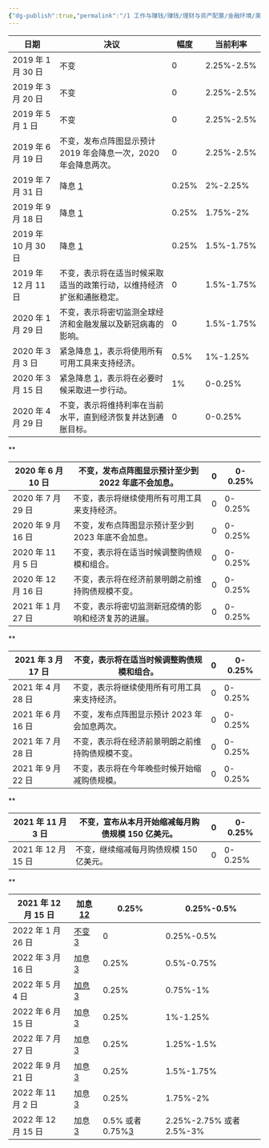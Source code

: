 ```yaml
---
{"dg-publish":true,"permalink":"/1 工作与赚钱/赚钱/理财与资产配置/金融环境/美联储/2019年至今美联储利息控制/","title":"2019年至今美联储利息控制"}
---
```



| 日期           | 决议                                                                                                           | 幅度  | 当前利率   |
|----------------|----------------------------------------------------------------------------------------------------------------|-------|------------|
| 2019 年 1 月 30 日  | 不变                                                                                                           | 0     | 2.25%-2.5% |
| 2019 年 3 月 20 日  | 不变                                                                                                           | 0     | 2.25%-2.5% |
| 2019 年 5 月 1 日   | 不变                                                                                                           | 0     | 2.25%-2.5% |
| 2019 年 6 月 19 日  | 不变，发布点阵图显示预计 2019 年会降息一次，2020 年会降息两次。                                                   | 0     | 2.25%-2.5% |
| 2019 年 7 月 31 日  | 降息 [1](http://finance.people.com.cn/n1/2022/0318/c1004-32378205.html)                                         | 0.25% | 2%-2.25%   |
| 2019 年 9 月 18 日  | 降息 [1](http://finance.people.com.cn/n1/2022/0318/c1004-32378205.html)                                         | 0.25% | 1.75%-2%   |
| 2019 年 10 月 30 日 | 降息 [1](http://finance.people.com.cn/n1/2022/0318/c1004-32378205.html)                                         | 0.25% | 1.5%-1.75% |
| 2019 年 12 月 11 日 | 不变，表示将在适当时候采取适当的政策行动，以维持经济扩张和通胀稳定。                                           | 0     | 1.5%-1.75% |
| 2020 年 1 月 29 日  | 不变，表示将密切监测全球经济和金融发展以及新冠病毒的影响。                                                     | 0     | 1.5%-1.75% |
| 2020 年 3 月 3 日   | 紧急降息 [1](http://finance.people.com.cn/n1/2022/0318/c1004-32378205.html)，表示将使用所有可用工具来支持经济。 | 0.5%  | 1%-1.25%   |
| 2020 年 3 月 15 日  | 紧急降息 [1](http://finance.people.com.cn/n1/2022/0318/c1004-32378205.html)，表示将在必要时候采取进一步行动。   | 1%    | 0-0.25%    |
| 2020 年 4 月 29 日  | 不变，表示将维持利率在当前水平，直到经济恢复并达到通胀目标。                                                   | 0     | 0-0.25%    |          
**

| 2020 年 6 月 10 日  | 不变，发布点阵图显示预计至少到 2022 年底不会加息。     | 0   | 0-0.25% |
|----------------|------------------------------------------------------|-----|---------|
| 2020 年 7 月 29 日  | 不变，表示将继续使用所有可用工具来支持经济。         | 0   | 0-0.25% |
| 2020 年 9 月 16 日  | 不变，发布点阵图显示预计至少到 2023 年底不会加息。     | 0   | 0-0.25% |
| 2020 年 11 月 5 日  | 不变，表示将在适当时候调整购债规模和组合。           | 0   | 0-0.25% |
| 2020 年 12 月 16 日 | 不变，表示将在经济前景明朗之前维持购债规模不变。     | 0   | 0-0.25% |
| 2021 年 1 月 27 日  | 不变，表示将密切监测新冠疫情的影响和经济复苏的进展。 | 0   | 0-0.25% |          
**

| 2021 年 3 月 17 日 | 不变，表示将在适当时候调整购债规模和组合。       | 0   | 0-0.25% |
|---------------|--------------------------------------------------|-----|---------|
| 2021 年 4 月 28 日 | 不变，表示将继续使用所有可用工具来支持经济。     | 0   | 0-0.25% |
| 2021 年 6 月 16 日 | 不变，发布点阵图显示预计 2023 年会加息两次。       | 0   | 0-0.25% |
| 2021 年 7 月 28 日 | 不变，表示将在经济前景明朗之前维持购债规模不变。 | 0   | 0-0.25% |
| 2021 年 9 月 22 日 | 不变，表示将在今年晚些时候开始缩减购债规模。     | 0   | 0-0.25% |          
**

| 2021 年 11 月 3 日  | 不变，宣布从本月开始缩减每月购债规模 150 亿美元。 | 0   | 0-0.25% |
|----------------|-------------------------------------------------|-----|---------|
| 2021 年 12 月 15 日 | 不变，继续缩减每月购债规模 150 亿美元。           | 0   | 0-0.25% |          
**

| 2021 年 12 月 15 日 | 加息 [1](https://www.bbc.com/zhongwen/simp/business-61493262)[2](https://xueqiu.com/4277621464/232262493) | 0.25%                                                         | 0.25%-0.5%             |
|----------------|----------------------------------------------------------------------------------------------------------|---------------------------------------------------------------|------------------------|
| 2022 年 1 月 26 日  | [不变3](https://www.sohu.com/a/609267741_121327102)                                                      | 0                                                             | 0.25%-0.5%             |
| 2022 年 3 月 16 日  | 加息 [3](https://www.sohu.com/a/609267741_121327102)                                                      | 0.25%                                                         | 0.5%-0.75%             |
| 2022 年 5 月 4 日   | [加息3](https://www.sohu.com/a/609267741_121327102)                                                      | 0.25%                                                         | 0.75%-1%               |
| 2022 年 6 月 15 日  | 加息 [3](https://www.sohu.com/a/609267741_121327102)                                                      | 0.25%                                                         | 1%-1.25%               |
| 2022 年 7 月 27 日  | 加息 [3](https://www.sohu.com/a/609267741_121327102)                                                      | 0.25%                                                         | 1.25%-1.5%             |
| 2022 年 9 月 21 日  | 加息 [3](https://www.sohu.com/a/609267741_121327102)                                                      | 0.25%                                                         | 1.5%-1.75%             |
| 2022 年 11 月 2 日  | 加息 [3](https://www.sohu.com/a/609267741_121327102)                                                      | 0.25%                                                         | 1.75%-2%               |
| 2022 年 12 月 15 日 | 加息 [3](https://www.sohu.com/a/609267741_121327102)                                                      | 0.5% 或者 0.75%[3](https://www.sohu.com/a/609267741_121327102) | 2.25%-2.75% 或者 2.5%-3% |
